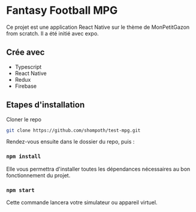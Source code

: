 # Fantasy Football MPG

Ce projet est une application React Native sur le thème de MonPetitGazon from scratch.
Il a été initié avec expo.

## Crée avec

* Typescript
* React Native
* Redux
* Firebase

## Etapes d'installation

Cloner le repo
```sh
git clone https://github.com/shompoth/test-mpg.git
```
Rendez-vous ensuite dans le dossier du repo, puis : 

### `npm install`

Elle vous permettra d'installer toutes les dépendances nécessaires au bon fonctionnement du projet.

### `npm start`

Cette commande lancera votre simulateur ou appareil virtuel.